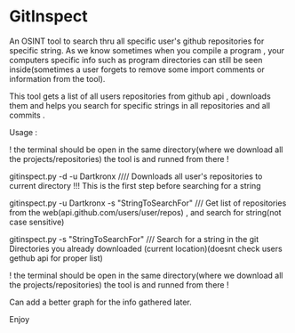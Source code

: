 # GitInspect

An OSINT tool to search thru all specific user's github repositories for specific string.
As we know sometimes when you compile a program , your computers specific info such as program directories can still be seen inside(sometimes a user forgets to remove some import comments or information from the tool).

This tool gets a list of all users repositories from github api , downloads them and helps you search for specific strings in all repositories and all commits .

Usage :

! the terminal should be open in the same directory(where we download all the projects/repositories) the tool is and runned from there !

 gitinspect.py -d -u Dartkronx //// Downloads all user's repositories to current directory !!! This is the first step before searching for a string

 gitinspect.py -u Dartkronx -s "StringToSearchFor" /// Get list of repositories from the web(api.github.com/users/user/repos) , and search for string(not case sensitive)

 gitinspect.py -s "StringToSearchFor" /// Search for a string in the git Directories you already downloaded (current location)(doesnt check users gethub api for proper list)

! the terminal should be open in the same directory(where we download all the projects/repositories) the tool is and runned from there !

Can add a better graph for the info gathered later.

Enjoy
